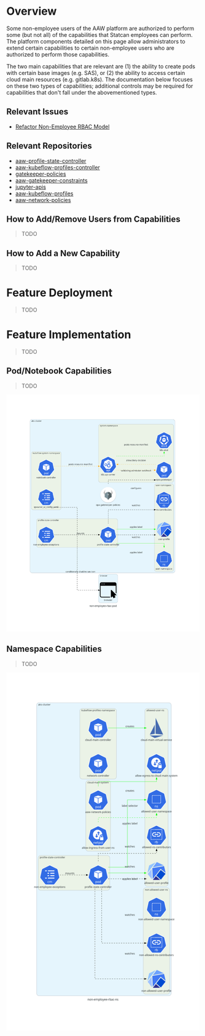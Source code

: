 # Overview

Some non-employee users of the AAW platform are authorized to perform some (but not all) of the capabilities that Statcan employees can perform. The platform components detailed on this page allow administrators to extend certain capabilities to certain non-employee users who are authorized to perform those capabilities.

The two main capabilities that are relevant are (1) the ability to create pods with certain base images (e.g. SAS), or (2) the ability to access certain cloud main resources (e.g. gitlab.k8s). The documentation below focuses on these two types of capabilities; additional controls may be required for capabilities that don't fall under the abovementioned types.

## Relevant Issues

- [Refactor Non-Employee RBAC Model](https://github.com/StatCan/daaas/issues/1335)

## Relevant Repositories

- [aaw-profile-state-controller](https://github.com/StatCan/aaw-profile-state-controller)
- [aaw-kubeflow-profiles-controller](https://github.com/StatCan/aaw-kubeflow-profiles-controller)
- [gatekeeper-policies](https://github.com/StatCan/gatekeeper-policies)
- [aaw-gatekeeper-constraints](https://github.com/StatCan/aaw-gatekeeper-constraints)
- [jupyter-apis](https://github.com/StatCan/jupyter-apis)
- [aaw-kubeflow-profiles](https://github.com/StatCan/aaw-kubeflow-profiles)
- [aaw-network-policies](https://github.com/StatCan/aaw-network-policies)

## How to Add/Remove Users from Capabilities

> TODO

## How to Add a New Capability

> TODO

# Feature Deployment

> TODO

# Feature Implementation

> TODO

## Pod/Notebook Capabilities

> TODO

![non-employee-rbac-pods](non-employee-rbac-pod.png)

## Namespace Capabilities

> TODO

![non-employee-rbac-namespaces](non-employee-rbac-ns.png)